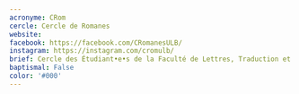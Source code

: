 ```yaml
---
acronyme: CRom
cercle: Cercle de Romanes
website:
facebook: https://facebook.com/CRomanesULB/
instagram: https://instagram.com/cromulb/
brief: Cercle des Étudiant•e•s de la Faculté de Lettres, Traduction et Communication du Département de Langues et Lettres
baptismal: False
color: '#000'
---
```

